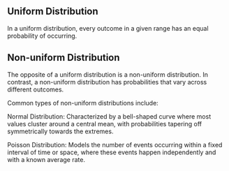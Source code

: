 ## Uniform Distribution
In a uniform distribution, every outcome in a given range has an equal probability of occurring. 

## Non-uniform Distribution

The opposite of a uniform distribution is a non-uniform distribution. In contrast, a non-uniform distribution has probabilities that vary across different outcomes.

Common types of non-uniform distributions include:

Normal Distribution: Characterized by a bell-shaped curve where most values cluster around a central mean, with probabilities tapering off symmetrically towards the extremes.

Poisson Distribution: Models the number of events occurring within a fixed interval of time or space, where these events happen independently and with a known average rate.
